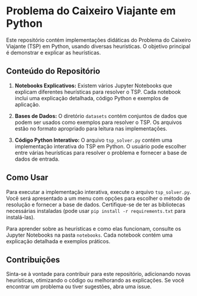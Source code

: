 # Problema do Caixeiro Viajante em Python

Este repositório contém implementações didáticas do Problema do Caixeiro Viajante (TSP) em Python, usando diversas heurísticas. O objetivo principal é demonstrar e explicar as heurísticas.

## Conteúdo do Repositório

1. **Notebooks Explicativos:** Existem vários Jupyter Notebooks que explicam diferentes heurísticas para resolver o TSP. Cada notebook inclui uma explicação detalhada, código Python e exemplos de aplicação.

2. **Bases de Dados:** O diretório `datasets` contém conjuntos de dados que podem ser usados como exemplos para resolver o TSP. Os arquivos estão no formato apropriado para leitura nas implementações.

3. **Código Python Interativo:** O arquivo `tsp_solver.py` contém uma implementação interativa do TSP em Python. O usuário pode escolher entre várias heurísticas para resolver o problema e fornecer a base de dados de entrada.

## Como Usar

Para executar a implementação interativa, execute o arquivo `tsp_solver.py`. Você será apresentado a um menu com opções para escolher o método de resolução e fornecer a base de dados. Certifique-se de ter as bibliotecas necessárias instaladas (pode usar `pip install -r requirements.txt` para instalá-las).

Para aprender sobre as heurísticas e como elas funcionam, consulte os Jupyter Notebooks na pasta `notebooks`. Cada notebook contém uma explicação detalhada e exemplos práticos.

## Contribuições

Sinta-se à vontade para contribuir para este repositório, adicionando novas heurísticas, otimizando o código ou melhorando as explicações. Se você encontrar um problema ou tiver sugestões, abra uma issue.
